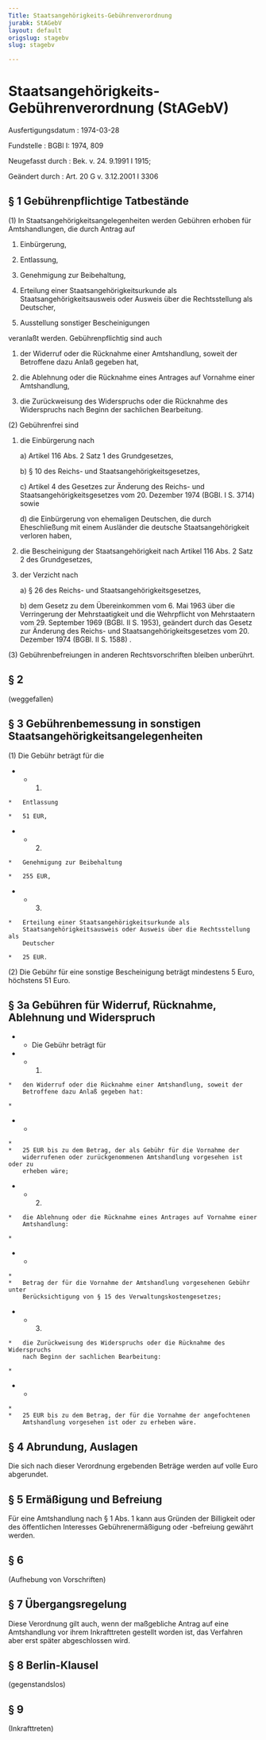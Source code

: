 ```yaml
---
Title: Staatsangehörigkeits-Gebührenverordnung
jurabk: StAGebV
layout: default
origslug: stagebv
slug: stagebv

---
```


# Staatsangehörigkeits-Gebührenverordnung (StAGebV)

Ausfertigungsdatum
:   1974-03-28

Fundstelle
:   BGBl I: 1974, 809

Neugefasst durch
:   Bek. v. 24. 9.1991 I 1915;

Geändert durch
:   Art. 20 G v. 3.12.2001 I 3306


## § 1 Gebührenpflichtige Tatbestände

(1) In Staatsangehörigkeitsangelegenheiten werden Gebühren erhoben für
Amtshandlungen, die durch Antrag auf

1.  Einbürgerung,


2.  Entlassung,


3.  Genehmigung zur Beibehaltung,


4.  Erteilung einer Staatsangehörigkeitsurkunde als
    Staatsangehörigkeitsausweis oder Ausweis über die Rechtsstellung als
    Deutscher,


5.  Ausstellung sonstiger Bescheinigungen



veranlaßt werden. Gebührenpflichtig sind auch

1.  der Widerruf oder die Rücknahme einer Amtshandlung, soweit der
    Betroffene dazu Anlaß gegeben hat,


2.  die Ablehnung oder die Rücknahme eines Antrages auf Vornahme einer
    Amtshandlung,


3.  die Zurückweisung des Widerspruchs oder die Rücknahme des Widerspruchs
    nach Beginn der sachlichen Bearbeitung.




(2) Gebührenfrei sind

1.  die Einbürgerung nach

    a)  Artikel 116 Abs. 2 Satz 1 des Grundgesetzes,


    b)  § 10 des Reichs- und Staatsangehörigkeitsgesetzes,


    c)  Artikel 4 des Gesetzes zur Änderung des Reichs- und
        Staatsangehörigkeitsgesetzes vom 20. Dezember 1974 (BGBl. I S. 3714)
        sowie


    d)  die Einbürgerung von ehemaligen Deutschen, die durch Eheschließung mit
        einem Ausländer die deutsche Staatsangehörigkeit verloren haben,





2.  die Bescheinigung der Staatsangehörigkeit nach Artikel 116 Abs. 2 Satz
    2 des Grundgesetzes,


3.  der Verzicht nach

    a)  § 26 des Reichs- und Staatsangehörigkeitsgesetzes,


    b)  dem Gesetz zu dem Übereinkommen vom 6. Mai 1963 über die Verringerung
        der Mehrstaatigkeit und die Wehrpflicht von Mehrstaatern vom 29.
        September 1969 (BGBl. II S. 1953), geändert durch das Gesetz zur
        Änderung des Reichs- und Staatsangehörigkeitsgesetzes vom 20. Dezember
        1974
        (BGBl. II S. 1588)                          .







(3) Gebührenbefreiungen in anderen Rechtsvorschriften bleiben
unberührt.


## § 2

(weggefallen)


## § 3 Gebührenbemessung in sonstigen Staatsangehörigkeitsangelegenheiten

(1) Die Gebühr beträgt für die

*    *   1.

    *   Entlassung

    *   51 EUR,


*    *   2.

    *   Genehmigung zur Beibehaltung

    *   255 EUR,


*    *   3.

    *   Erteilung einer Staatsangehörigkeitsurkunde als
        Staatsangehörigkeitsausweis oder Ausweis über die Rechtsstellung als
        Deutscher

    *   25 EUR.




(2) Die Gebühr für eine sonstige Bescheinigung beträgt mindestens 5
Euro, höchstens 51 Euro.


## § 3a Gebühren für Widerruf, Rücknahme, Ablehnung und Widerspruch


*    *   Die Gebühr beträgt für


*    *   1.

    *   den Widerruf oder die Rücknahme einer Amtshandlung, soweit der
        Betroffene dazu Anlaß gegeben hat:

    *

*    *
    *
    *   25 EUR bis zu dem Betrag, der als Gebühr für die Vornahme der
        widerrufenen oder zurückgenommenen Amtshandlung vorgesehen ist oder zu
        erheben wäre;


*    *   2.

    *   die Ablehnung oder die Rücknahme eines Antrages auf Vornahme einer
        Amtshandlung:

    *

*    *
    *
    *   Betrag der für die Vornahme der Amtshandlung vorgesehenen Gebühr unter
        Berücksichtigung von § 15 des Verwaltungskostengesetzes;


*    *   3.

    *   die Zurückweisung des Widerspruchs oder die Rücknahme des Widerspruchs
        nach Beginn der sachlichen Bearbeitung:

    *

*    *
    *
    *   25 EUR bis zu dem Betrag, der für die Vornahme der angefochtenen
        Amtshandlung vorgesehen ist oder zu erheben wäre.





## § 4 Abrundung, Auslagen

Die sich nach dieser Verordnung ergebenden Beträge werden auf volle
Euro abgerundet.


## § 5 Ermäßigung und Befreiung

Für eine Amtshandlung nach § 1 Abs. 1 kann aus Gründen der Billigkeit
oder des öffentlichen Interesses Gebührenermäßigung oder -befreiung
gewährt werden.


## § 6

(Aufhebung von Vorschriften)


## § 7 Übergangsregelung

Diese Verordnung gilt auch, wenn der maßgebliche Antrag auf eine
Amtshandlung vor ihrem Inkrafttreten gestellt worden ist, das
Verfahren aber erst später abgeschlossen wird.


## § 8 Berlin-Klausel

(gegenstandslos)


## § 9

(Inkrafttreten)

